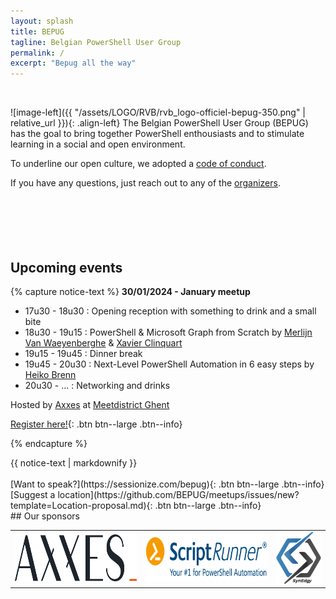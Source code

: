 ```yaml
---
layout: splash
title: BEPUG
tagline: Belgian PowerShell User Group
permalink: /
excerpt: "Bepug all the way"
---
```

<br />

![image-left]({{ "/assets/LOGO/RVB/rvb_logo-officiel-bepug-350.png" | relative_url }}){: .align-left}
The Belgian PowerShell User Group (BEPUG) has the goal to bring together PowerShell enthousiasts and to stimulate learning in a social and open environment.

To underline our open culture, we adopted a [code of conduct](/conduct).

If you have any questions, just reach out to any of the [organizers](/about#Organizers).
<br />
<br />
<br />
<br />
<br />
<br />
## Upcoming events


{% capture notice-text %} **30/01/2024 - January meetup**

- 17u30 - 18u30 : Opening reception with something to drink and a small bite
- 18u30 - 19u15 : PowerShell & Microsoft Graph from Scratch
            by [Merlijn Van Waeyenberghe](https://www.linkedin.com/in/merlinvw/) & [Xavier Clinquart](https://www.linkedin.com/in/xavier-clinquart-722665a5/)
- 19u15 - 19u45 : Dinner break 
- 19u45 - 20u30 : Next-Level PowerShell Automation in 6 easy steps by [Heiko Brenn](https://www.linkedin.com/in/heikobrenn/)
- 20u30 - ... : Networking and drinks


Hosted by [Axxes](https://www.axxes.com/) at [Meetdistrict Ghent](https://www.meetdistrict.com/nl/meetdistrict/Gent) <br />

[Register here!](https://bepug.odoo.com/event){: .btn btn--large .btn--info}


{% endcapture %}
<div class="notice--primary">
  {{ notice-text | markdownify }}
</div>
<br />
[Want to speak?](https://sessionize.com/bepug){: .btn btn--large .btn--info} [Suggest a location](https://github.com/BEPUG/meetups/issues/new?template=Location-proposal.md){: .btn btn--large .btn--info}
<br />
## Our sponsors
<div id="Sponsors">
<table cellspacing="0" cellpadding="5" style="border: 0px;">
<tbody>
<tr>
<td style="border: 0px"><a href="https://www.axxes.com">
  <img src="/assets/images/Sponsorlogos/Logo_Axxes-RGB.png" style="width:300px;height:75px;">
</a>
</td>
<td style="border: 0px"><a href="https://www.scriptrunner.com">
  <img src="/assets/images/Sponsorlogos/scriptrunner-logo.png" style="width:300px;height:75px;">
</a>
</td>
<td style="border: 0px"><a href="https://synedgy.com/">
  <img src="/assets/images/Sponsorlogos/Logo-Small-Text-128px.png">
</a>
</td>
</tr>
</tbody>
</table>
</div>

